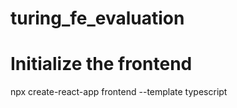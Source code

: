 # turing_fe_evaluation


# Initialize the frontend
npx create-react-app frontend --template typescript

